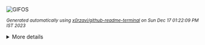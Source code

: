 <div align="justify">
<picture>
    <source media="(prefers-color-scheme: dark)" srcset="https://i.ibb.co/wNGZWYL/output-gif.gif">
    <source media="(prefers-color-scheme: light)" srcset="https://i.ibb.co/wNGZWYL/output-gif.gif">
    <img alt="GIFOS" src="https://i.ibb.co/wNGZWYL/output-gif.gif">
</picture>

<sub><i>Generated automatically using [x0rzavi/github-readme-terminal](https://github.com/x0rzavi/github-readme-terminal) on Sun Dec 17 01:22:09 PM IST 2023</i></sub>

<details>
<summary>More details</summary>

</details>
</div>

<!-- Image deletion URL: https://ibb.co/ynvmyVR/b34cfa65bee4783cc1e26c643219c170 -->